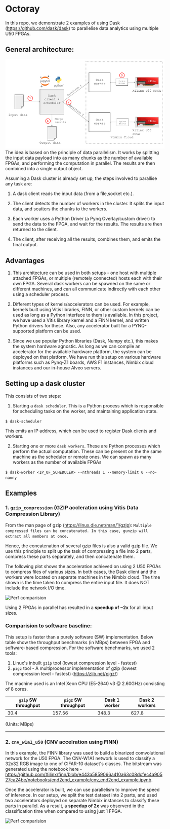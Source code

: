 # Octoray

In this repo, we demonstrate 2 examples of using Dask (https://github.com/dask/dask) to parallelise data analytics using multiple U50 FPGAs.


## General architecture:


![Overview](images/architecture-1.png)
The idea is based on the principle of data parallelism. It works by splitting the input data payload into as many chunks as the number of available FPGAs, and performing the computation in parallel. The results are then combined into a single output object.


Assuming a Dask cluster is already set up, the steps involved to parallise any task are:
1. A dask client reads the input data (from a file,socket etc.).

2. The client detects the number of workers in the cluster. It splits the input data, and scatters the chunks to the workers.

3. Each worker uses a Python Driver (a Pynq Overlay/custom driver) to send the data to the FPGA, and wait for the results. The results are then returned to the client.

4. The client, after receiving all the results, combines them, and emits the final output.

## Advantages

1. This architecture can be used in both setups - one host with multiple attached FPGAs, or multiple (remotely connected) hosts each with their own FPGA. Several dask workers can be spawned on the same or different machines, and can all communicate indirectly with each other using a scheduler process.

2. Different types of kernels/accelerators can be used. For example, kernels built using Vitis libraries, FINN, or other custom kernels can be used as long as a Python interface to them is available. In this project, we have used a Vitis library kernel and a FINN kernel, and written Python drivers for these. Also, any accelerator built for a PYNQ-supported platform can be used.

3. Since we use popular Python libraries (Dask, Numpy etc.), this makes the system hardware agnostic. As long as we can compile an accelerator for the available hardware platform, the system can be deployed on that platform. We have run this setup on various hardware platforms such as Pynq-Z1 boards, AWS F1 instances, Nimbix cloud instances and our in-house Alveo servers.


## Setting up  a dask cluster
This consists of two steps:
1. Starting a `dask scheduler`. This is a Python process which is responsible for scheduling tasks on the worker, and maintaining application state.

```$ dask-scheduler```

This emits an IP address, which can be used to register Dask clients and workers.

2. Starting one or more `dask workers`. These are Python processes which perform the actual computation. These can be present on the the same machine as the scheduler or remote ones. We can spawn as many workers as the number of available FPGAs

```$ dask-worker <IP_OF_SCHEDULER> --nthreads 1 --memory-limit 0 --no-nanny```

## Examples

### 1. **`gzip_compression`**  (GZIP accleration using Vitis Data Compression Library)

From the man page of gzip (https://linux.die.net/man/1/gzip):  `Multiple compressed files can be concatenated. In this case, gunzip will extract all members at once.`

Hence, the concatenation of several gzip files is also a valid gzip file. We use this principle to split up the task of compressing a file into 2 parts, compress these parts separately, and then concatenate them.

The following plot shows the acceleration achieved on using 2 U50 FPGAs to compress files of various sizes. 
In both cases, the Dask client and the workers were located on separate machines in the Nimbix cloud. The time shown is the time taken to compress the entire input file. It does NOT include the network I/O time.


![Perf comparision](images/gzip-1-vs-2.png)


Using 2 FPGAs in parallel has resulted in a **speedup of ~2x** for all input sizes.
### Comparision to software baseline:
This setup is faster than a purely software (SW) implementation. Below table show the throughput benchmarks (in MBps) between FPGA and software-based compression. For the software benchmarks, we used 2 tools:
1. Linux's inbuilt `gzip` tool (lowest compression level - fastest)
2. `pigz` tool - A multiprocessor implementation of gzip (lowest compression level - fastest) (https://zlib.net/pigz/)

The machine used is an Intel Xeon CPU (E5-2640 v3  @ 2.60GHz) consisting of 8 cores.


 `gzip` SW throughput | `pigz` SW throughput | Dask 1 worker | Dask 2 workers
------------ | ------------- | ------------- | ------------- 
30.4 | 157.56 | 348.3 |  627.8 

(Units: MBps)


---
### 2. **`cnv_w1a1_u50`** (CNV accelration using FINN)
In this example, the FINN library was used to build a binarized comvolutional network for the U50 FPGA. The CNV-W1A1 network is used to classify a 32x32 RGB image to one of CIFAR-10 dataset's classes. The bitstream was generated using the notebook here - https://github.com/Xilinx/finn/blob/e443a5859066a410a63c08dcfec4a90527ca24be/notebooks/end2end_example/cnv_end2end_example.ipynb.


Once the accelerator is built, we can use parallelism to improve the speed of inference. In our setup, we split the test dataset into 2 parts, and used two accelerators deployed on separate Nimbix instances to classify these parts in parallel. As a result, a **speedup of 2x** was observerd in the classification time when compared to using just 1 FPGA.

![Perf comparision](images/cnv-1-vs-2.png)